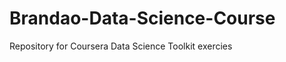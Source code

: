 Brandao-Data-Science-Course
===========================

Repository for Coursera Data Science Toolkit exercies

